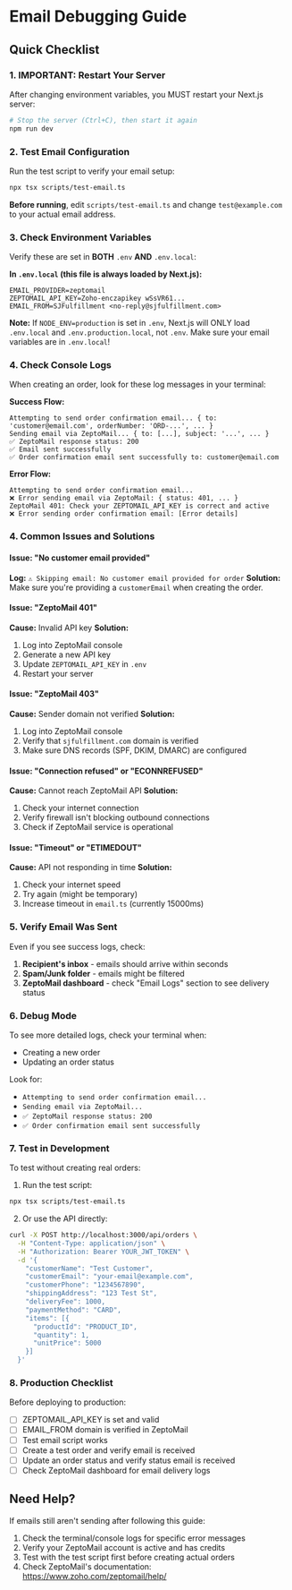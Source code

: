 # Email Debugging Guide

## Quick Checklist

### 1. **IMPORTANT: Restart Your Server**
After changing environment variables, you MUST restart your Next.js server:
```bash
# Stop the server (Ctrl+C), then start it again
npm run dev
```

### 2. Test Email Configuration
Run the test script to verify your email setup:
```bash
npx tsx scripts/test-email.ts
```

**Before running**, edit `scripts/test-email.ts` and change `test@example.com` to your actual email address.

### 3. Check Environment Variables
Verify these are set in **BOTH** `.env` **AND** `.env.local`:

**In `.env.local` (this file is always loaded by Next.js):**
```
EMAIL_PROVIDER=zeptomail
ZEPTOMAIL_API_KEY=Zoho-enczapikey wSsVR61...
EMAIL_FROM=SJFulfillment <no-reply@sjfulfillment.com>
```

**Note:** If `NODE_ENV=production` is set in `.env`, Next.js will ONLY load `.env.local` and `.env.production.local`, not `.env`. Make sure your email variables are in `.env.local`!

### 4. Check Console Logs
When creating an order, look for these log messages in your terminal:

**Success Flow:**
```
Attempting to send order confirmation email... { to: 'customer@email.com', orderNumber: 'ORD-...', ... }
Sending email via ZeptoMail... { to: [...], subject: '...', ... }
✅ ZeptoMail response status: 200
✅ Email sent successfully
✅ Order confirmation email sent successfully to: customer@email.com
```

**Error Flow:**
```
Attempting to send order confirmation email...
❌ Error sending email via ZeptoMail: { status: 401, ... }
ZeptoMail 401: Check your ZEPTOMAIL_API_KEY is correct and active
❌ Error sending order confirmation email: [Error details]
```

### 4. Common Issues and Solutions

#### Issue: "No customer email provided"
**Log:** `⚠️ Skipping email: No customer email provided for order`
**Solution:** Make sure you're providing a `customerEmail` when creating the order.

#### Issue: "ZeptoMail 401"
**Cause:** Invalid API key
**Solution:** 
1. Log into ZeptoMail console
2. Generate a new API key
3. Update `ZEPTOMAIL_API_KEY` in `.env`
4. Restart your server

#### Issue: "ZeptoMail 403"
**Cause:** Sender domain not verified
**Solution:**
1. Log into ZeptoMail console
2. Verify that `sjfulfillment.com` domain is verified
3. Make sure DNS records (SPF, DKIM, DMARC) are configured

#### Issue: "Connection refused" or "ECONNREFUSED"
**Cause:** Cannot reach ZeptoMail API
**Solution:**
1. Check your internet connection
2. Verify firewall isn't blocking outbound connections
3. Check if ZeptoMail service is operational

#### Issue: "Timeout" or "ETIMEDOUT"
**Cause:** API not responding in time
**Solution:**
1. Check your internet speed
2. Try again (might be temporary)
3. Increase timeout in `email.ts` (currently 15000ms)

### 5. Verify Email Was Sent

Even if you see success logs, check:
1. **Recipient's inbox** - emails should arrive within seconds
2. **Spam/Junk folder** - emails might be filtered
3. **ZeptoMail dashboard** - check "Email Logs" section to see delivery status

### 6. Debug Mode

To see more detailed logs, check your terminal when:
- Creating a new order
- Updating an order status

Look for:
- `Attempting to send order confirmation email...`
- `Sending email via ZeptoMail...`
- `✅ ZeptoMail response status: 200`
- `✅ Order confirmation email sent successfully`

### 7. Test in Development

To test without creating real orders:

1. Run the test script:
```bash
npx tsx scripts/test-email.ts
```

2. Or use the API directly:
```bash
curl -X POST http://localhost:3000/api/orders \
  -H "Content-Type: application/json" \
  -H "Authorization: Bearer YOUR_JWT_TOKEN" \
  -d '{
    "customerName": "Test Customer",
    "customerEmail": "your-email@example.com",
    "customerPhone": "1234567890",
    "shippingAddress": "123 Test St",
    "deliveryFee": 1000,
    "paymentMethod": "CARD",
    "items": [{
      "productId": "PRODUCT_ID",
      "quantity": 1,
      "unitPrice": 5000
    }]
  }'
```

### 8. Production Checklist

Before deploying to production:
- [ ] ZEPTOMAIL_API_KEY is set and valid
- [ ] EMAIL_FROM domain is verified in ZeptoMail
- [ ] Test email script works
- [ ] Create a test order and verify email is received
- [ ] Update an order status and verify status email is received
- [ ] Check ZeptoMail dashboard for email delivery logs

## Need Help?

If emails still aren't sending after following this guide:
1. Check the terminal/console logs for specific error messages
2. Verify your ZeptoMail account is active and has credits
3. Test with the test script first before creating actual orders
4. Check ZeptoMail's documentation: https://www.zoho.com/zeptomail/help/
